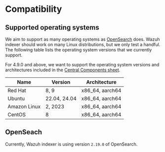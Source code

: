 # Compatibility

## Supported operating systems

We aim to support as many operating systems as [OpenSearch](https://opensearch.org/docs/2.11/install-and-configure/install-opensearch/index/#operating-system-compatibility) does. Wazuh indexer should work on many Linux distributions, but we only test a handful. The following table lists the operating system versions that we currently support.

 For 4.9.0 and above, we want to support the operating system versions and architectures included in the [Central Components sheet](https://docs.google.com/spreadsheets/d/1Zs9vUtpsw8jj3Sggr4fC8TAQpYA1SAiwplF3H595nQQ/edit#gid=949689823).

| Name          | Version     | Architecture    |
|---------------|-------------|-----------------|
| Red Hat       |  8, 9       | x86_64, aarch64 |
| Ubuntu        | 22.04, 24.04| x86_64, aarch64 |
| Amazon Linux  | 2, 2023     | x86_64, aarch64 |
| CentOS        |  8          | x86_64, aarch64 |

## OpenSeach

Currently, Wazuh indexer is using version `2.19.0` of OpenSearch.
